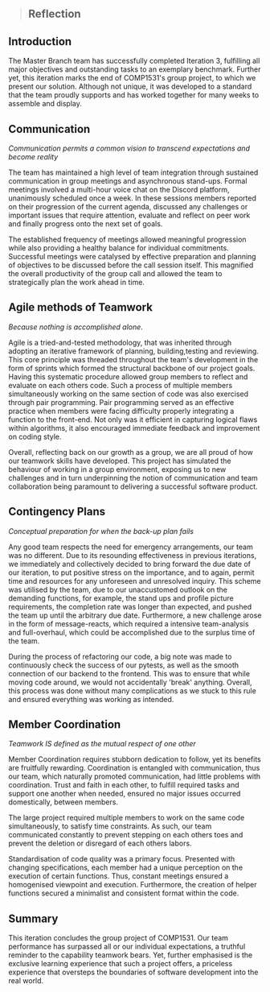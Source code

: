> ## Reflection

## Introduction

The Master Branch team has successfully completed Iteration 3, fulfilling all major objectives and outstanding tasks to an exemplary benchmark. Further yet, this iteration marks the end of COMP1531's group project, to which we present our solution. Although not unique, it was developed to a standard that the team proudly supports and has worked together for many weeks to assemble and display.

## Communication
*Communication permits a common vision to transcend expectations and become reality*

The team has maintained a high level of team integration through sustained communication in group meetings and asynchronous stand-ups. Formal meetings involved a multi-hour voice chat on the Discord platform, unanimously scheduled once a week. In these sessions members reported on their progression of the current agenda, discussed any challenges or important issues that require attention, evaluate and reflect on peer work and finally progress onto the next set of goals. 

The established frequency of meetings allowed meaningful progression while also providing a healthy balance for individual commitments. Successful meetings were catalysed by effective preparation and planning of objectives to be discussed before the call session itself. This magnified the overall productivity of the group call and allowed the team to strategically plan the work ahead in time.

## Agile methods of Teamwork
*Because nothing is accomplished alone*.

Agile is a tried-and-tested methodology, that was inherited through adopting an iterative framework of planning, building,testing and reviewing. This core principle was threaded throughout the team's development in the form of sprints which formed the structural backbone of our project goals. Having this systematic procedure allowed group members to reflect and evaluate on each others code. Such a process of multiple members simultaneously working on the same section of code was also exercised through pair programming. Pair programming served as an effective practice when members were facing difficulty properly integrating a function to the front-end. Not only was it efficient in capturing logical flaws within algorithms, it also encouraged immediate feedback and improvement on coding style.

Overall, reflecting back on our growth as a group, we are all proud of how our teamwork skills have developed. This project has simulated the behaviour of working in a group environment, exposing us to new challenges and in turn underpinning the notion of communication and team collaboration being paramount to delivering a successful software product.


## Contingency Plans
*Conceptual preparation for when the back-up plan fails*

Any good team respects the need for emergency arrangements, our team was no different. Due to its resounding effectiveness in previous iterations, we immediately and collectively decided to bring forward the due date of our iteration, to put positive stress on the importance, and to again, permit time and resources for any unforeseen and unresolved inquiry.
This scheme was utilised by the team, due to our unaccustomed outlook on the demanding functions, for example, the stand ups and profile picture requirements, the completion rate was longer than expected, and pushed the team up until the arbitrary due date.
Furthermore, a new challenge arose in the form of message-reacts, which required a intensive team-analysis and full-overhaul, which could be accomplished due to the surplus time of the team.

During the process of refactoring our code, a big note was made to continuously check the success of our pytests, as well as the smooth connection of our backend to the frontend. This was to ensure that while moving code around, we would not accidentally 'break' anything. Overall, this process was done without many complications as we stuck to this rule and ensured everything was working as intended.

## Member Coordination
*Teamwork IS defined as the mutual respect of one other*

Member Coordination requires stubborn dedication to follow, yet its benefits are fruitfully rewarding. Coordination is entangled with communication, thus our team, which naturally promoted communication, had little problems with coordination. Trust and faith in each other, to fulfill required tasks and support one another when needed, ensured no major issues occurred domestically, between members.

The large project required multiple members to work on the same code simultaneously, to satisfy time constraints. As such, our team communicated constantly to prevent stepping on each others toes and prevent the deletion or disregard of each others labors.

Standardisation of code quality was a primary focus. Presented with changing specifications, each member had a unique perception on the execution of certain functions. Thus, constant meetings ensured a homogenised viewpoint and execution. Furthermore, the creation of helper functions secured a minimalist and consistent format within the code.

## Summary

This iteration concludes the group project of COMP1531. Our team performance has surpassed all or our individual expectations, a truthful reminder to the capability teamwork bears. Yet, further emphasised is the exclusive learning experience that such a project offers, a priceless experience that oversteps the boundaries of software development into the real world.
